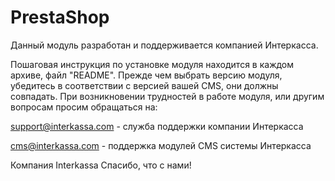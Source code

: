 # PrestaShop
Данный модуль разработан и поддерживается компанией Интеркасса.

Пошаговая инструкция по установке модуля находится в каждом архиве, файл "README". Прежде чем выбрать версию модуля, убедитесь в соответствии с версией вашей CMS, они должны совпадать. 
При возникновении трудностей в работе модуля, или другим вопросам просим обращаться на: 

 support@interkassa.com - служба поддержки компании Интеркасса

 cms@interkassa.com - поддержка модулей CMS системы Интеркасса

Компания Interkassa 
Спасибо, что с нами!
